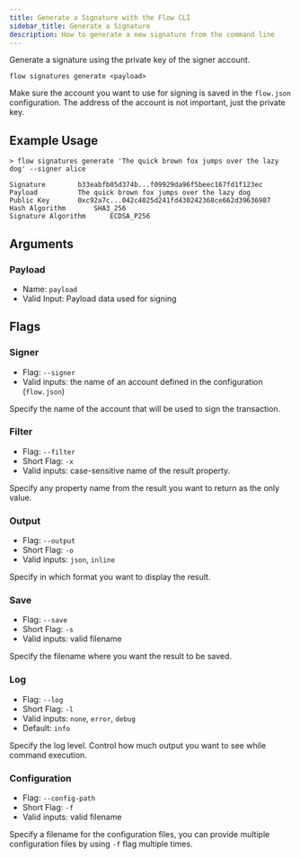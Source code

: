 ```yaml
---
title: Generate a Signature with the Flow CLI
sidebar_title: Generate a Signature
description: How to generate a new signature from the command line
---
```


Generate a signature using the private key of the signer account.

```shell
flow signatures generate <payload>  
```

Make sure the account you want to use for signing is saved in the `flow.json` configuration. 
The address of the account is not important, just the private key.

## Example Usage

```shell
> flow signatures generate 'The quick brown fox jumps over the lazy dog' --signer alice

Signature 		 b33eabfb05d374b...f09929da96f5beec167fd1f123ec
Payload 		 The quick brown fox jumps over the lazy dog
Public Key 		 0xc92a7c...042c4025d241fd430242368ce662d39636987
Hash Algorithm 		 SHA3_256
Signature Algorithm 	 ECDSA_P256
```

## Arguments

### Payload
- Name: `payload`
- Valid Input: Payload data used for signing

## Flags

### Signer

- Flag: `--signer`
- Valid inputs: the name of an account defined in the configuration (`flow.json`)

Specify the name of the account that will be used to sign the transaction.

### Filter

- Flag: `--filter`
- Short Flag: `-x`
- Valid inputs: case-sensitive name of the result property.

Specify any property name from the result you want to return as the only value.

### Output

- Flag: `--output`
- Short Flag: `-o`
- Valid inputs: `json`, `inline`

Specify in which format you want to display the result.

### Save

- Flag: `--save`
- Short Flag: `-s`
- Valid inputs: valid filename

Specify the filename where you want the result to be saved.

### Log

- Flag: `--log`
- Short Flag: `-l`
- Valid inputs: `none`, `error`, `debug`
- Default: `info`

Specify the log level. Control how much output you want to see while command execution.

### Configuration

- Flag: `--config-path`
- Short Flag: `-f`
- Valid inputs: valid filename

Specify a filename for the configuration files, you can provide multiple configuration
files by using `-f` flag multiple times.






